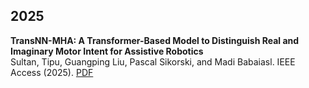 ## 2025
**TransNN-MHA: A Transformer-Based Model to Distinguish Real and Imaginary Motor Intent for Assistive Robotics**  
Sultan, Tipu, Guangping Liu, Pascal Sikorski, and Madi Babaiasl. IEEE Access (2025).
[PDF](https://ieeexplore.ieee.org/stamp/stamp.jsp?tp=&arnumber=10990212) 

